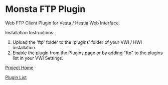 # Monsta FTP Plugin
Web FTP Client Plugin for Vesta / Hestia Web Interface

Installation Instructions:

1. Upload the 'ftp' folder to the 'plugins' folder of your VWI / HWI installation.
2. Enable the plugin from the Plugins page or by adding "ftp" to the plugins list in your VWI Settings.

[Project Home](https://github.com/cdgco/vestawebinterface)

[Plugin List](https://github.com/cdgco/VestaWebInterface/tree/master/plugins)
